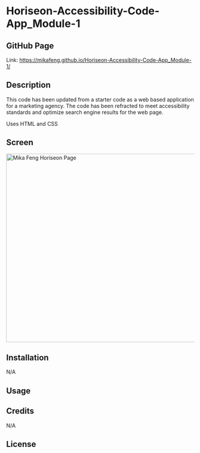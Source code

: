 # Horiseon-Accessibility-Code-App_Module-1

## GitHub Page
Link: https://mikafeng.github.io/Horiseon-Accessibility-Code-App_Module-1/

## Description
This code has been updated from a starter code as a web based application for a marketing agency.
The code has been refracted to meet accessibility standards and optimize search engine results for the web page.

Uses HTML and CSS

## Screen
<img width="505" alt="Mika Feng Horiseon Page" src="https://user-images.githubusercontent.com/110942241/198400550-45df73ea-fee6-4660-be12-3abe5d4c7c82.png">

## Installation
N/A

## Usage

## Credits
N/A

## License 
